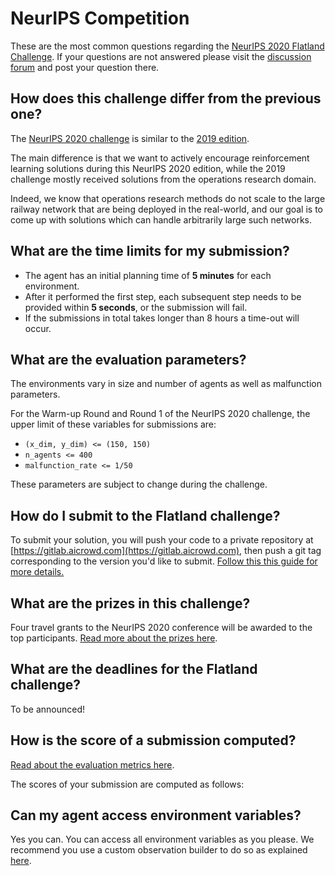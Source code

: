 NeurIPS Competition
===

These are the most common questions regarding the [NeurIPS 2020 Flatland Challenge](https://www.aicrowd.com/challenges/neurips-2020-flatland-challenge/). If your questions are not answered please visit the [discussion forum](https://discourse.aicrowd.com/c/neurips-2020-flatland-challenge) and post your question there.

How does this challenge differ from the previous one?
---

The [NeurIPS 2020 challenge](https://www.aicrowd.com/challenges/neurips-2020-flatland-challenge) is similar to the [2019 edition](https://www.aicrowd.com/challenges/flatland-challenge).

The main difference is that we want to actively encourage reinforcement learning solutions during this NeurIPS 2020 edition, while the 2019 challenge mostly received solutions from the operations research domain.

Indeed, we know that operations research methods do not scale to the large railway network that are being deployed in the real-world, and our goal is to come up with solutions which can handle arbitrarily large such networks. 

What are the time limits for my submission?
---

- The agent has an initial planning time of **5 minutes** for each environment. 
- After it performed the first step, each subsequent step needs to be provided within **5 seconds**, or the submission will fail.
- If the submissions in total takes longer than 8 hours a time-out will occur.

What are the evaluation parameters?
---

The environments vary in size and number of agents as well as malfunction parameters. 

For the Warm-up Round and Round 1 of the NeurIPS 2020 challenge, the upper limit of these variables for submissions are:
- `(x_dim, y_dim) <= (150, 150)`
- `n_agents <= 400`
- `malfunction_rate <= 1/50`

These parameters are subject to change during the challenge.

How do I submit to the Flatland challenge?
---

To submit your solution, you will push your code to a private repository at [https://gitlab.aicrowd.com](https://gitlab.aicrowd.com), then push a git tag corresponding to the version you'd like to submit. [Follow this this guide for more details.](../getting-started/first-submission)

What are the prizes in this challenge?
---

Four travel grants to the NeurIPS 2020 conference will be awarded to the top participants. [Read more about the prizes here](../getting-started/prize-and-metrics).

What are the deadlines for the Flatland challenge?
---

To be announced!

<!--
- The beta round starts on the 1st of July 2019 and ends on the 30th of July 2019
- Round 1 closed on Sunday, 13th of October 2019, 12 PM. UTC +1
- Round 2 closes on Sunday, 5th of January 2020, 12 PM. UTC +1
-->

How is the score of a submission computed?
---

[Read about the evaluation metrics here](../getting-started/prize-and-metrics).

The scores of your submission are computed as follows:

Can my agent access environment variables?
---

Yes you can. You can access all environment variables as you please. We recommend you use a custom observation builder to do so as explained [here](../getting-started/env/custom_observations).


